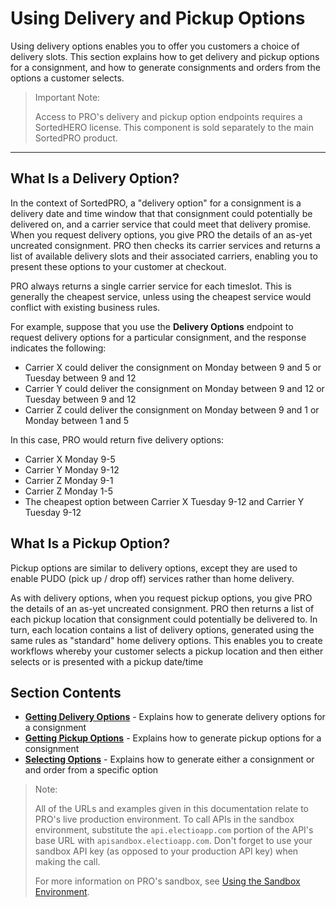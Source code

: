 # Using Delivery and Pickup Options

Using delivery options enables you to offer you customers a choice of delivery slots. This section explains how to get delivery and pickup options for a consignment, and how to generate consignments and orders from the options a customer selects.

> <span class="note-header">Important Note:</span>
>
> Access to PRO's delivery and pickup option endpoints requires a SortedHERO license. This component is sold separately to the main SortedPRO product. 

---

## What Is a Delivery Option?

In the context of SortedPRO, a "delivery option" for a consignment is a delivery date and time window that that consignment could potentially be delivered on, and a carrier service that could meet that delivery promise. When you request delivery options, you give PRO the details of an as-yet uncreated consignment. PRO then checks its carrier services and returns a list of available delivery slots and their associated carriers, enabling you to present these options to your customer at checkout.

PRO always returns a single carrier service for each timeslot. This is generally the cheapest service, unless using the cheapest service would conflict with existing business rules. 

For example, suppose that you use the **Delivery Options** endpoint to request delivery options for a particular consignment, and the response indicates the following:

* Carrier X could deliver the consignment on Monday between 9 and 5 or Tuesday between 9 and 12
* Carrier Y could deliver the consignment on Monday between 9 and 12 or Tuesday between 9 and 12
* Carrier Z could deliver the consignment on Monday between 9 and 1 or Monday between 1 and 5

In this case, PRO would return five delivery options:

* Carrier X Monday 9-5
* Carrier Y Monday 9-12
* Carrier Z Monday 9-1
* Carrier Z Monday 1-5
* The cheapest option between Carrier X Tuesday 9-12 and Carrier Y Tuesday 9-12

## What Is a Pickup Option?

Pickup options are similar to delivery options, except they are used to enable PUDO (pick up / drop off) services rather than home delivery.

As with delivery options, when you request pickup options, you give PRO the details of an as-yet uncreated consignment. PRO then returns a list of each pickup location that consignment could potentially be delivered to. In turn, each location contains a list of delivery options, generated using the same rules as "standard" home delivery options. This enables you to create workflows whereby your customer selects a pickup location and then either selects or is presented with a pickup date/time

## Section Contents

* **[Getting Delivery Options](/pro/api/help/getting_delivery_options.html)** - Explains how to generate delivery options for a consignment
* **[Getting Pickup Options](/pro/api/help/getting_pickup_options.html)** - Explains how to generate pickup options for a consignment
* **[Selecting Options](/pro/api/help/selecting_options.html)** - Explains how to generate either a consignment or and order from a specific option

> <span class="note-header">Note:</span>
>
> All of the URLs and examples given in this documentation relate to PRO's live production environment. To call APIs in the sandbox environment, substitute the `api.electioapp.com` portion of the API's base URL with `apisandbox.electioapp.com`. Don't forget to use your sandbox API key (as opposed to your production API key) when making the call.
>
> For more information on PRO's sandbox, see [Using the Sandbox Environment](/pro/api/help/introduction.html#using-the-sandbox-environment).

<script src="../../scripts/requesttabs.js"></script>
<script src="../../scripts/responsetabs.js"></script>
<script src="../../scripts/copy.js"></script>